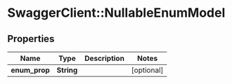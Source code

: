 # SwaggerClient::NullableEnumModel

## Properties
Name | Type | Description | Notes
------------ | ------------- | ------------- | -------------
**enum_prop** | **String** |  | [optional] 

